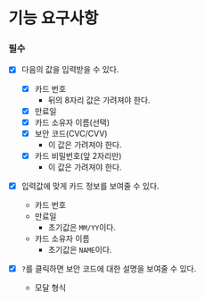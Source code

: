 # 기능 요구사항

### 필수

- [x] 다음의 값을 입력받을 수 있다.

  - [x] 카드 번호
    - 뒤의 8자리 값은 가려져야 한다.
  - [x] 만료일
  - [x] 카드 소유자 이름(선택)
  - [x] 보안 코드(CVC/CVV)
    - 이 값은 가려져야 한다.
  - [x] 카드 비밀번호(앞 2자리만)
    - 이 값은 가려져야 한다.

- [x] 입력값에 맞게 카드 정보를 보여줄 수 있다.

  - 카드 번호
  - 만료일
    - 초기값은 `MM/YY`이다.
  - 카드 소유자 이름
    - 초기값은 `NAME`이다.

- [x] `?`를 클릭하면 보안 코드에 대한 설명을 보여줄 수 있다.
  - 모달 형식
